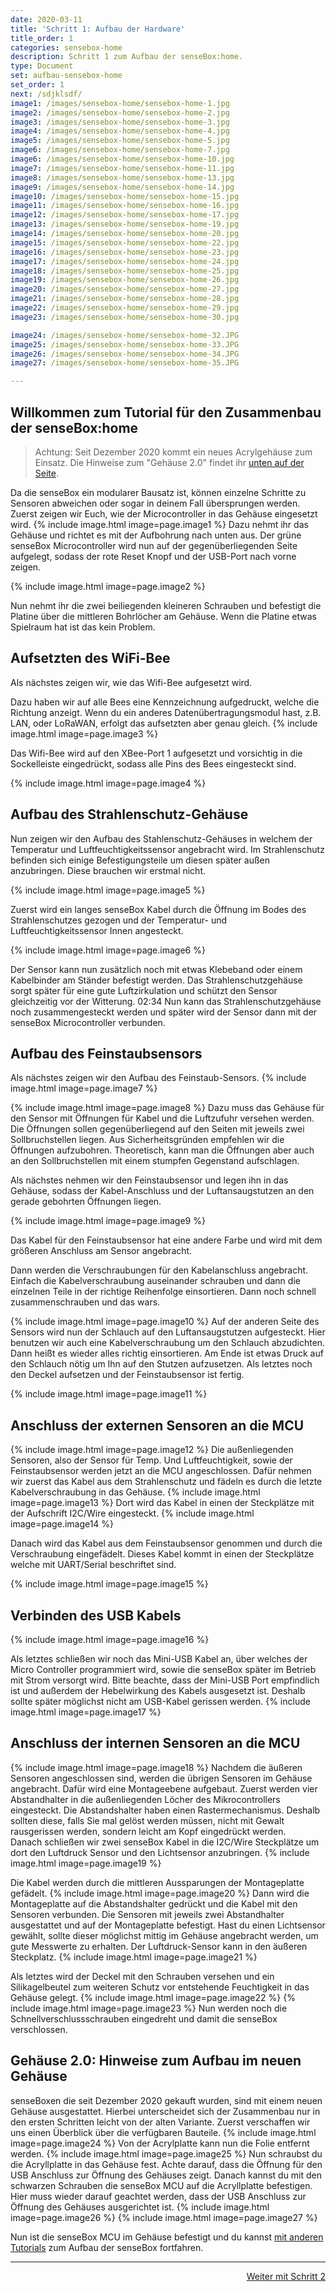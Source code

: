 ```yaml
---
date: 2020-03-11
title: 'Schritt 1: Aufbau der Hardware'
title_order: 1
categories: sensebox-home
description: Schritt 1 zum Aufbau der senseBox:home.
type: Document
set: aufbau-sensebox-home
set_order: 1
next: /sdjklsdf/
image1: /images/sensebox-home/sensebox-home-1.jpg
image2: /images/sensebox-home/sensebox-home-2.jpg
image3: /images/sensebox-home/sensebox-home-3.jpg
image4: /images/sensebox-home/sensebox-home-4.jpg
image5: /images/sensebox-home/sensebox-home-5.jpg
image6: /images/sensebox-home/sensebox-home-7.jpg
image6: /images/sensebox-home/sensebox-home-10.jpg
image7: /images/sensebox-home/sensebox-home-11.jpg
image8: /images/sensebox-home/sensebox-home-13.jpg
image9: /images/sensebox-home/sensebox-home-14.jpg
image10: /images/sensebox-home/sensebox-home-15.jpg
image11: /images/sensebox-home/sensebox-home-16.jpg
image12: /images/sensebox-home/sensebox-home-17.jpg
image13: /images/sensebox-home/sensebox-home-19.jpg
image14: /images/sensebox-home/sensebox-home-20.jpg
image15: /images/sensebox-home/sensebox-home-22.jpg
image16: /images/sensebox-home/sensebox-home-23.jpg
image17: /images/sensebox-home/sensebox-home-24.jpg
image18: /images/sensebox-home/sensebox-home-25.jpg
image19: /images/sensebox-home/sensebox-home-26.jpg
image20: /images/sensebox-home/sensebox-home-27.jpg
image21: /images/sensebox-home/sensebox-home-28.jpg
image22: /images/sensebox-home/sensebox-home-29.jpg
image23: /images/sensebox-home/sensebox-home-30.jpg

image24: /images/sensebox-home/sensebox-home-32.JPG
image25: /images/sensebox-home/sensebox-home-33.JPG
image26: /images/sensebox-home/sensebox-home-34.JPG
image27: /images/sensebox-home/sensebox-home-35.JPG

---
```



## Willkommen zum Tutorial für den Zusammenbau der senseBox:home

> Achtung: Seit Dezember 2020 kommt ein neues Acrylgehäuse zum Einsatz. Die Hinweise zum "Gehäuse 2.0" findet ihr [unten auf der Seite](#1).


Da die senseBox ein modularer Bausatz ist, können einzelne Schritte zu Sensoren abweichen oder sogar in deinem Fall übersprungen werden. Zuerst zeigen wir Euch, wie der Microcontroller in das Gehäuse eingesetzt wird.
{% include image.html image=page.image1 %}
Dazu nehmt ihr das Gehäuse und richtet es mit der Aufbohrung nach unten aus. Der grüne senseBox Microcontroller wird nun auf der gegenüberliegenden Seite aufgelegt, sodass der rote Reset Knopf und der USB-Port nach vorne zeigen. 



{% include image.html image=page.image2 %}

Nun nehmt ihr die zwei beiliegenden kleineren Schrauben und befestigt die Platine über die mittleren Bohrlöcher am Gehäuse. Wenn die Platine etwas Spielraum hat ist das kein Problem. 

## Aufsetzten des WiFi-Bee <a name="2"></a>
Als nächstes zeigen wir, wie das Wifi-Bee aufgesetzt wird. 

Dazu haben wir auf alle Bees eine Kennzeichnung aufgedruckt, welche die Richtung anzeigt. Wenn du ein anderes Datenübertragungsmodul hast, z.B. LAN, oder LoRaWAN, erfolgt das aufsetzten aber genau gleich. 
{% include image.html image=page.image3 %}

Das Wifi-Bee wird auf den XBee-Port 1 aufgesetzt und vorsichtig in die Sockelleiste eingedrückt, sodass alle Pins des Bees eingesteckt sind.

{% include image.html image=page.image4 %}


## Aufbau des Strahlenschutz-Gehäuse

Nun zeigen wir den Aufbau des Stahlenschutz-Gehäuses in welchem der Temperatur und Luftfeuchtigkeitssensor angebracht wird.
Im Strahlenschutz befinden sich einige Befestigungsteile um diesen später außen anzubringen. Diese brauchen wir erstmal nicht. 

{% include image.html image=page.image5 %}

Zuerst wird ein langes senseBox Kabel durch die Öffnung im Bodes des Strahlenschutzes gezogen und der Temperatur- und Luftfeuchtigkeitssensor Innen angesteckt.

{% include image.html image=page.image6 %}

Der Sensor kann nun zusätzlich noch mit etwas Klebeband oder einem Kabelbinder am Ständer befestigt werden. Das Strahlenschutzgehäuse sorgt später für eine gute Luftzirkulation und schützt den Sensor gleichzeitig vor der Witterung.
02:34 Nun kann das Strahlenschutzgehäuse noch zusammengesteckt werden und später wird der Sensor dann mit der senseBox Microcontroller verbunden.

## Aufbau des Feinstaubsensors


Als nächstes zeigen wir den Aufbau des Feinstaub-Sensors. 
{% include image.html image=page.image7 %}


{% include image.html image=page.image8 %}
Dazu muss das Gehäuse für den Sensor mit Öffnungen für Kabel und die Luftzufuhr versehen werden. 
Die Öffnungen sollen gegenüberliegend auf den Seiten mit jeweils zwei Sollbruchstellen liegen. 
Aus Sicherheitsgründen empfehlen wir die Öffnungen aufzubohren. Theoretisch, kann man die Öffnungen aber auch an den Sollbruchstellen mit einem stumpfen Gegenstand aufschlagen.  


Als nächstes nehmen wir den Feinstaubsensor und legen ihn in das Gehäuse, sodass der Kabel-Anschluss und der Luftansaugstutzen an den gerade gebohrten Öffnungen liegen.

{% include image.html image=page.image9 %} 

Das Kabel für den Feinstaubsensor hat eine andere Farbe und wird mit dem größeren Anschluss am Sensor angebracht. 


Dann werden die Verschraubungen für den Kabelanschluss angebracht.
Einfach die Kabelverschraubung auseinander schrauben und dann die einzelnen Teile in der richtige Reihenfolge einsortieren. Dann noch schnell zusammenschrauben und das wars.

{% include image.html image=page.image10 %} 
 Auf der anderen Seite des Sensors wird nun der Schlauch auf den Luftansaugstutzen aufgesteckt.
Hier benutzen wir auch eine Kabelverschraubung um den Schlauch abzudichten. Dann heißt es wieder alles richtig einsortieren. Am Ende ist etwas Druck auf den Schlauch nötig um Ihn auf den Stutzen aufzusetzen. Als letztes noch den Deckel aufsetzen und der Feinstaubsensor ist fertig.

{% include image.html image=page.image11 %} 
## Anschluss der externen Sensoren an die MCU

{% include image.html image=page.image12 %} 
Die außenliegenden Sensoren, also der Sensor für Temp. Und Luftfeuchtigkeit, sowie der Feinstaubsensor werden jetzt an die MCU angeschlossen.
Dafür nehmen wir zuerst das Kabel aus dem Strahlenschutz und fädeln es durch die letzte Kabelverschraubung in das Gehäuse.
{% include image.html image=page.image13 %} 
Dort wird das Kabel in einen der Steckplätze mit der Aufschrift I2C/Wire eingesteckt. 
{% include image.html image=page.image14 %} 


Danach wird das Kabel aus dem Feinstaubsensor genommen und durch die Verschraubung eingefädelt. 
Dieses Kabel kommt in einen der Steckplätze welche mit UART/Serial beschriftet sind. 

{% include image.html image=page.image15 %} 

## Verbinden des USB Kabels

{% include image.html image=page.image16 %} 

Als letztes schließen wir noch das Mini-USB Kabel an, über welches der Micro Controller programmiert wird, sowie die senseBox später im Betrieb mit Strom versorgt wird. 
Bitte beachte, dass der Mini-USB Port empfindlich ist und außerdem der Hebelwirkung des Kabels ausgesetzt ist. Deshalb sollte später möglichst nicht am USB-Kabel gerissen werden.
{% include image.html image=page.image17 %} 

## Anschluss der internen Sensoren an die MCU

{% include image.html image=page.image18 %} 
Nachdem die äußeren Sensoren angeschlossen sind, werden die übrigen Sensoren im Gehäuse angebracht.
Dafür wird eine Montageebene aufgebaut. Zuerst werden vier Abstandhalter in die außenliegenden Löcher des Mikrocontrollers eingesteckt. 
Die Abstandshalter haben einen Rastermechanismus. Deshalb sollten diese, falls Sie mal gelöst werden müssen, nicht mit Gewalt rausgerissen werden, sondern leicht am Kopf eingedrückt werden.  
Danach schließen wir zwei senseBox Kabel in die I2C/Wire Steckplätze um dort den Luftdruck Sensor und den Lichtsensor anzubringen.
{% include image.html image=page.image19 %} 

Die Kabel werden durch die mittleren Aussparungen der Montageplatte gefädelt. 
{% include image.html image=page.image20 %} 
Dann wird die Montageplatte auf die Abstandshalter gedrückt und die Kabel mit den Sensoren verbunden. 
Die Sensoren mit jeweils zwei Abstandhalter ausgestattet und auf der Montageplatte befestigt. 
Hast du einen Lichtsensor gewählt, sollte dieser möglichst mittig im Gehäuse angebracht werden, um gute Messwerte zu erhalten.
Der Luftdruck-Sensor kann in den äußeren Steckplatz.
{% include image.html image=page.image21 %} 

Als letztes wird der Deckel mit den Schrauben versehen und ein Silikagelbeutel zum weiteren Schutz vor entstehende Feuchtigkeit in das Gehäuse gelegt.
{% include image.html image=page.image22 %} 
{% include image.html image=page.image23 %} 
Nun werden noch die Schnellverschlussschrauben eingedreht und damit die senseBox verschlossen. 

## Gehäuse 2.0: Hinweise zum Aufbau im neuen Gehäuse <a name="1"></a>
senseBoxen die seit Dezember 2020 gekauft wurden, sind mit einem neuen Gehäuse ausgestattet. Hierbei unterscheidet sich der Zusammenbau nur in den ersten Schritten leicht von der alten Variante. Zuerst verschaffen wir uns einen Überblick über die verfügbaren Bauteile.
{% include image.html image=page.image24 %} 
Von der Acrylplatte kann nun die Folie entfernt werden.
{% include image.html image=page.image25 %}
Nun schraubst du die Acryllplatte in das Gehäuse fest. Achte darauf, dass die Öffnung für den USB Anschluss zur Öffnung des Gehäuses zeigt.
Danach kannst du mit den schwarzen Schrauben die senseBox MCU auf die Acryllplatte befestigen. Hier muss wieder darauf geachtet werden, dass der USB Anschluss zur Öffnung des Gehäuses ausgerichtet ist.
{% include image.html image=page.image26 %}
{% include image.html image=page.image27 %}

Nun ist die senseBox MCU im Gehäuse befestigt und du kannst [mit anderen Tutorials](#2) zum Aufbau der senseBox fortfahren. 


<hr>
<a href="/sensebox-home/home-schritt-2/" class="button" style="float: right;">Weiter mit Schritt 2</a>